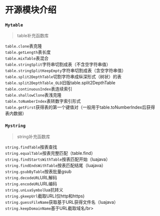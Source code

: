 # 开源模块介绍

### `Mytable`
>table补充函数库

`table.clone`表克隆</br>
`table.getLength`表长度</br>
`table.mixTable`表混合</br>
`table.stringSplit`字符串切割成表（不含空字符串值）</br>
`table.stringSplitKeepEmpty`字符串切割成表（含空字符串值）</br>
`table.split2DepthTable`切割字符串成纵深形式（树状）的表</br>
`table.split2DepthTable_OLD`旧版table.split2DepthTable</br>
`table.continuousIndex`表连续索引</br>
`table.shallowClone`表浅克隆</br>
`table.toNumberIndex`表转数字索引形式</br>
`table.getFirst`获得表的第一个键值对（一般用于table.toNumberIndex后获得表内数据）</br>

### `Mystring`
>string补充函数库

`string.findTable`按表查找</br>
`string.equalTable`按表完整匹配（table.find）</br>
`string.findStartsWithTable`按表匹配开始（luajava）</br>
`string.findEndsWithTable`按表匹配结尾（luajava）</br>
`string.gsubByTable`按表批量gsub</br>
`string.decodeURL`URL解码</br>
`string.encodeURL`URL编码</br>
`string.unLuaSymbol`lua抗转义</br>
`string.gkeepUrl`截取URL(仅http和https)</br>
`string.guessFileName`获取基于URL获得文件名（luajava）</br>
`string.keepDomainName`基于URL截取域名/br>

